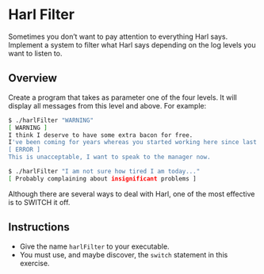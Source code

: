 # Harl Filter

Sometimes you don’t want to pay attention to everything Harl says. Implement a system to filter what Harl says depending on the log levels you want to listen to.

## Overview

Create a program that takes as parameter one of the four levels. It will display all messages from this level and above. For example:

```bash
$ ./harlFilter "WARNING"
[ WARNING ]
I think I deserve to have some extra bacon for free.
I've been coming for years whereas you started working here since last month.
[ ERROR ]
This is unacceptable, I want to speak to the manager now.
```
```bash
$ ./harlFilter "I am not sure how tired I am today..."
[ Probably complaining about insignificant problems ]
```
Although there are several ways to deal with Harl, one of the most effective is to SWITCH it off.

## Instructions

- Give the name `harlFilter` to your executable.
- You must use, and maybe discover, the `switch` statement in this exercise.

